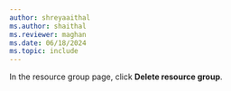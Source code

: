 ```yaml
---
author: shreyaaithal
ms.author: shaithal
ms.reviewer: maghan
ms.date: 06/18/2024
ms.topic: include
---
```


In the resource group page, click **Delete resource group**.
